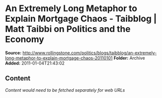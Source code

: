 # An Extremely Long Metaphor to Explain Mortgage Chaos - Taibblog | Matt Taibbi on Politics and the Economy

**Source:** http://www.rollingstone.com/politics/blogs/taibblog/an-extremely-long-metaphor-to-explain-mortgage-chaos-20110101
**Folder:** Archive
**Added:** 2011-01-04T21:43:02




## Content
*Content would need to be fetched separately for web URLs*
